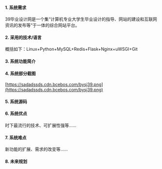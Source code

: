 #### 1. 系统需求
39毕业设计网是一个集“计算机专业大学生毕业设计的指导、网站的建设和互联网资讯的发布等”于一体的综合网站平台。
#### 2.  采用的技术/语言
概括如下：Linux+Python+MySQL+Redis+Flask+Nginx+uWSGI+Git
#### 3. 系统功能简介
#### 4. 系统部分截图
[https://sadadssds.cdn.bcebos.com/bysj39.png](https://sadadssds.cdn.bcebos.com/bysj39.png)
#### 5. 系统源码
#### 6. 系统优点
时下最流行的技术、可扩展性强等……
#### 7. 系统难点
新功能的扩展、需求的改变等……
#### 8. 未来规划
